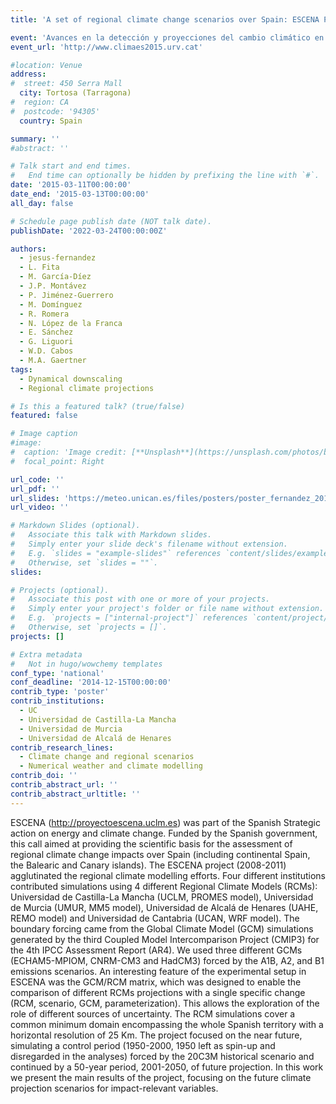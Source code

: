 ```yaml
---
title: 'A set of regional climate change scenarios over Spain: ESCENA Project'

event: 'Avances en la detección y proyecciones del cambio climático en España a la luz del 5º informe del IPCC'
event_url: 'http://www.climaes2015.urv.cat'

#location: Venue
address:
#  street: 450 Serra Mall
  city: Tortosa (Tarragona)
#  region: CA
#  postcode: '94305'
  country: Spain

summary: ''
#abstract: ''

# Talk start and end times.
#   End time can optionally be hidden by prefixing the line with `#`.
date: '2015-03-11T00:00:00'
date_end: '2015-03-13T00:00:00'
all_day: false

# Schedule page publish date (NOT talk date).
publishDate: '2022-03-24T00:00:00Z'

authors: 
  - jesus-fernandez
  - L. Fita
  - M. García-Díez
  - J.P. Montávez
  - P. Jiménez-Guerrero
  - M. Domínguez
  - R. Romera
  - N. López de la Franca
  - E. Sánchez
  - G. Liguori
  - W.D. Cabos
  - M.A. Gaertner
tags: 
  - Dynamical downscaling
  - Regional climate projections

# Is this a featured talk? (true/false)
featured: false

# Image caption
#image:
#  caption: 'Image credit: [**Unsplash**](https://unsplash.com/photos/bzdhc5b3Bxs)'
#  focal_point: Right

url_code: ''
url_pdf: ''
url_slides: 'https://meteo.unican.es/files/posters/poster_fernandez_2015_CLIMATEESescena.pdf'
url_video: ''

# Markdown Slides (optional).
#   Associate this talk with Markdown slides.
#   Simply enter your slide deck's filename without extension.
#   E.g. `slides = "example-slides"` references `content/slides/example-slides.md`.
#   Otherwise, set `slides = ""`.
slides:

# Projects (optional).
#   Associate this post with one or more of your projects.
#   Simply enter your project's folder or file name without extension.
#   E.g. `projects = ["internal-project"]` references `content/project/deep-learning/index.md`.
#   Otherwise, set `projects = []`.
projects: []

# Extra metadata
#   Not in hugo/wowchemy templates
conf_type: 'national'
conf_deadline: '2014-12-15T00:00:00'
contrib_type: 'poster'
contrib_institutions: 
  - UC
  - Universidad de Castilla-La Mancha
  - Universidad de Murcia
  - Universidad de Alcalá de Henares
contrib_research_lines: 
  - Climate change and regional scenarios
  - Numerical weather and climate modelling
contrib_doi: ''
contrib_abstract_url: ''
contrib_abstract_urltitle: ''
---
```


ESCENA (http://proyectoescena.uclm.es) was part of the Spanish Strategic action on energy and
climate change. Funded by the Spanish government, this call aimed at providing the scientific basis
for the assessment of regional climate change impacts over Spain (including continental Spain, the
Balearic and Canary islands). The ESCENA project (2008-2011) agglutinated the regional climate
modelling efforts. Four different institutions contributed simulations using 4 different Regional Climate
Models (RCMs): Universidad de Castilla-La Mancha (UCLM, PROMES model), Universidad de
Murcia (UMUR, MM5 model), Universidad de Alcalá de Henares (UAHE, REMO model) and
Universidad de Cantabria (UCAN, WRF model).
The boundary forcing came from the Global Climate Model (GCM) simulations generated by the third
Coupled Model Intercomparison Project (CMIP3) for the 4th IPCC Assessment Report (AR4). We
used three different GCMs (ECHAM5-MPIOM, CNRM-CM3 and HadCM3) forced by the A1B, A2, and
B1 emissions scenarios. An interesting feature of the experimental setup in ESCENA was the
GCM/RCM matrix, which was designed to enable the comparison of different RCMs projections with a
single specific change (RCM, scenario, GCM, parameterization). This allows the exploration of the
role of different sources of uncertainty. The RCM simulations cover a common minimum domain
encompassing the whole Spanish territory with a horizontal resolution of 25 Km.
The project focused on the near future, simulating a control period (1950-2000, 1950 left as spin-up
and disregarded in the analyses) forced by the 20C3M historical scenario and continued by a 50-year
period, 2001-2050, of future projection. In this work we present the main results of the project,
focusing on the future climate projection scenarios for impact-relevant variables.
